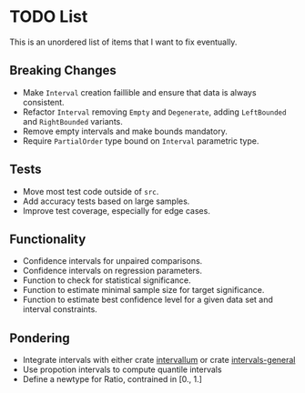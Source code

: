 # TODO List

This is an unordered list of items that I want to fix eventually.

## Breaking Changes

* Make `Interval` creation faillible and ensure that data is always consistent.
* Refactor `Interval` removing `Empty` and `Degenerate`, adding `LeftBounded` and `RightBounded` variants.
* Remove empty intervals and make bounds mandatory.
* Require `PartialOrder` type bound on `Interval` parametric type.

## Tests

* Move most test code outside of `src`.
* Add accuracy tests based on large samples.
* Improve test coverage, especially for edge cases.

## Functionality

* Confidence intervals for unpaired comparisons.
* Confidence intervals on regression parameters.
* Function to check for statistical significance.
* Function to estimate minimal sample size for target significance.
* Function to estimate best confidence level for a given data set and interval constraints.

## Pondering

* Integrate intervals with either crate [intervallum](https://crates.io/crates/intervallum) or crate [intervals-general](https://crates.io/crates/intervals-general)
* Use propotion intervals to compute quantile intervals
* Define a newtype for Ratio, contrained in [0., 1.]
